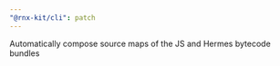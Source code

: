 ```yaml
---
"@rnx-kit/cli": patch
---
```


Automatically compose source maps of the JS and Hermes bytecode bundles
